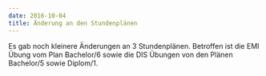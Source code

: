 ```yaml
---
date: 2016-10-04
title: Änderung an den Stundenplänen
---
```


Es gab noch kleinere Änderungen an 3 Stundenplänen. Betroffen ist die EMI Übung vom Plan Bachelor/6 sowie die DIS Übungen von den Plänen Bachelor/5 sowie Diplom/1.
